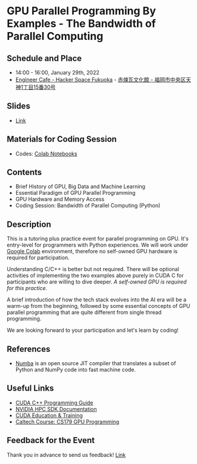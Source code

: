 # GPU Parallel Programming By Examples - The Bandwidth of Parallel Computing

## Schedule and Place
- 14:00 - 16:00, January 29th, 2022
- [Engineer Cafe - Hacker Space Fukuoka](https://engineercafe.jp/ja/) - [赤煉瓦文化館 - 福岡市中央区天神1丁目15番30号](https://goo.gl/maps/5qXgfFTVxNQgUw5y6)

## Slides
- [Link](https://c1djn.csb.app)

## Materials for Coding Session
- Codes: [Colab Notebooks](https://drive.google.com/drive/folders/16rSgHNhGZJ1QpO2dffnBqikMtvq3w1gS?usp=sharing)

## Contents
- Brief History of GPU, Big Data and Machine Learning
- Essential Paradigm of GPU Parallel Programming
- GPU Hardware and Memory Access
- Coding Session: Bandwidth of Parallel Computing (Python)

## Description
This is a tutoring plus practice event for parallel programming on GPU. It's entry-level for programmers with Python experiences. We will work under [Google Colab](https://colab.research.google.com/?utm_source=scs-index) environment, therefore no self-owned GPU hardware is required for participation.

Understanding C/C++ is better but not required. There will be optional activities of implementing the two examples above purely in CUDA C for participants who are willing to dive deeper. _A self-owned GPU is required for this practice._ 

A brief introduction of how the tech stack evolves into the AI era will be a warm-up from the beginning, followed by some essential concepts of GPU parallel programming that are quite different from single thread programming. 

We are looking forward to your participation and let's learn by coding!


## References
- [Numba](https://numba.pydata.org/) is an open source JIT compiler that translates a subset of Python and NumPy code into fast machine code.

## Useful Links
- [CUDA C++ Programming Guide](https://docs.nvidia.com/cuda/cuda-c-programming-guide/index.html#abstract)
- [NVIDIA HPC SDK Documentation](https://docs.nvidia.com/hpc-sdk/index.html)
- [CUDA Education & Training](https://developer.nvidia.com/cuda-education-training)
- [Caltech Course: CS179 GPU Programming](http://courses.cms.caltech.edu/cs179/)

## Feedback for the Event

Thank you in advance to send us feedback! [Link](https://docs.google.com/forms/d/e/1FAIpQLScAsloqOyWq2t4oqgwlOKRyWkPBMMSq96lF8I5HNJJUl6G63Q/viewform)

